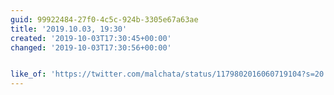```yaml
---
guid: 99922484-27f0-4c5c-924b-3305e67a63ae
title: '2019.10.03, 19:30'
created: '2019-10-03T17:30:45+00:00'
changed: '2019-10-03T17:30:56+00:00'


like_of: 'https://twitter.com/malchata/status/1179802016060719104?s=20'
---
```


